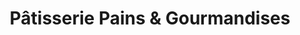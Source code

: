 ---
title: "Pâtisserie Pains & Gourmandises"
url: /seignosse/patisserie-pains-et-gourmandises/
shop: boulangerie
---